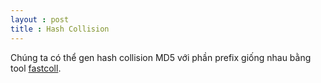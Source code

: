 ```yaml
---
layout : post 
title : Hash Collision 
--- 
```


Chúng ta có thể gen hash collision MD5 với phần prefix giống nhau bằng tool [fastcoll](https://github.com/upbit/clone-fastcoll).  
